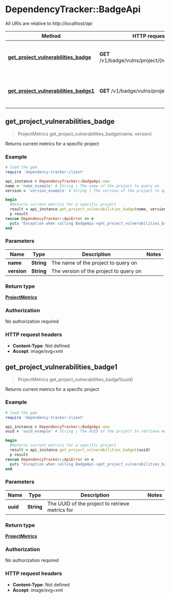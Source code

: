 # DependencyTracker::BadgeApi

All URIs are relative to *http://localhost/api*

Method | HTTP request | Description
------------- | ------------- | -------------
[**get_project_vulnerabilities_badge**](BadgeApi.md#get_project_vulnerabilities_badge) | **GET** /v1/badge/vulns/project/{name}/{version} | Returns current metrics for a specific project
[**get_project_vulnerabilities_badge1**](BadgeApi.md#get_project_vulnerabilities_badge1) | **GET** /v1/badge/vulns/project/{uuid} | Returns current metrics for a specific project



## get_project_vulnerabilities_badge

> ProjectMetrics get_project_vulnerabilities_badge(name, version)

Returns current metrics for a specific project

### Example

```ruby
# load the gem
require 'dependency-tracker-client'

api_instance = DependencyTracker::BadgeApi.new
name = 'name_example' # String | The name of the project to query on
version = 'version_example' # String | The version of the project to query on

begin
  #Returns current metrics for a specific project
  result = api_instance.get_project_vulnerabilities_badge(name, version)
  p result
rescue DependencyTracker::ApiError => e
  puts "Exception when calling BadgeApi->get_project_vulnerabilities_badge: #{e}"
end
```

### Parameters


Name | Type | Description  | Notes
------------- | ------------- | ------------- | -------------
 **name** | **String**| The name of the project to query on | 
 **version** | **String**| The version of the project to query on | 

### Return type

[**ProjectMetrics**](ProjectMetrics.md)

### Authorization

No authorization required

### HTTP request headers

- **Content-Type**: Not defined
- **Accept**: image/svg+xml


## get_project_vulnerabilities_badge1

> ProjectMetrics get_project_vulnerabilities_badge1(uuid)

Returns current metrics for a specific project

### Example

```ruby
# load the gem
require 'dependency-tracker-client'

api_instance = DependencyTracker::BadgeApi.new
uuid = 'uuid_example' # String | The UUID of the project to retrieve metrics for

begin
  #Returns current metrics for a specific project
  result = api_instance.get_project_vulnerabilities_badge1(uuid)
  p result
rescue DependencyTracker::ApiError => e
  puts "Exception when calling BadgeApi->get_project_vulnerabilities_badge1: #{e}"
end
```

### Parameters


Name | Type | Description  | Notes
------------- | ------------- | ------------- | -------------
 **uuid** | **String**| The UUID of the project to retrieve metrics for | 

### Return type

[**ProjectMetrics**](ProjectMetrics.md)

### Authorization

No authorization required

### HTTP request headers

- **Content-Type**: Not defined
- **Accept**: image/svg+xml

